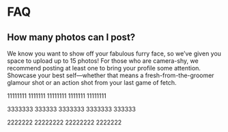# FAQ

## How many photos can I post?
 
We know you want to show off your fabulous furry face, so we’ve given you space to upload up to 15 photos! 
For those who are camera-shy, we recommend posting at least one to bring your profile some attention. 
Showcase your best self—whether that means a fresh-from-the-groomer glamour shot or an action shot from your last game of fetch.

11111111
1111111
11111111
1111111
11111111


3333333
333333
3333333
3333333
333333

2222222
22222222
22222222
2222222
